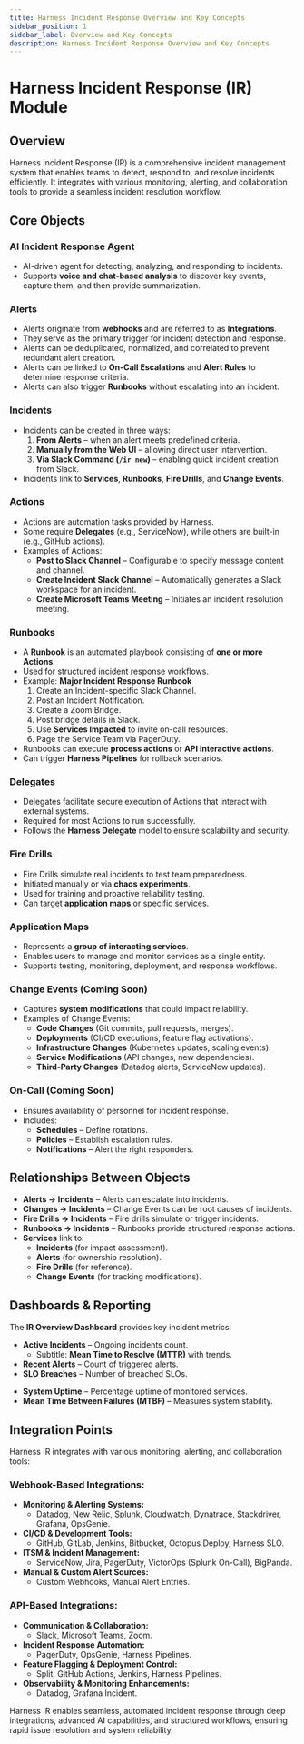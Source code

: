```yaml
---
title: Harness Incident Response Overview and Key Concepts
sidebar_position: 1
sidebar_label: Overview and Key Concepts
description: Harness Incident Response Overview and Key Concepts
---
```


# Harness Incident Response (IR) Module

## Overview
Harness Incident Response (IR) is a comprehensive incident management system that enables teams to detect, respond to, and resolve incidents efficiently. It integrates with various monitoring, alerting, and collaboration tools to provide a seamless incident resolution workflow.

## Core Objects

### AI Incident Response Agent
- AI-driven agent for detecting, analyzing, and responding to incidents.
- Supports **voice and chat-based analysis** to discover key events, capture them, and then provide summarization.
<!-- - Supports **Probable Root Cause Analysis** leveraging data accessible in the Harness Platform. ![Coming Soon](https://img.shields.io/badge/Coming%20Soon-blue?style=flat) -->

### Alerts
- Alerts originate from **webhooks** and are referred to as **Integrations**.
- They serve as the primary trigger for incident detection and response.
- Alerts can be deduplicated, normalized, and correlated to prevent redundant alert creation.
- Alerts can be linked to **On-Call Escalations** and **Alert Rules** to determine response criteria.
- Alerts can also trigger **Runbooks** without escalating into an incident.

### Incidents
- Incidents can be created in three ways:
  1. **From Alerts** – when an alert meets predefined criteria.
  2. **Manually from the Web UI** – allowing direct user intervention.
  3. **Via Slack Command (`/ir new`)** – enabling quick incident creation from Slack.
- Incidents link to **Services**, **Runbooks**, **Fire Drills**, and **Change Events**.

### Actions
- Actions are automation tasks provided by Harness.
- Some require **Delegates** (e.g., ServiceNow), while others are built-in (e.g., GitHub actions).
- Examples of Actions:
  - **Post to Slack Channel** – Configurable to specify message content and channel.
  - **Create Incident Slack Channel** – Automatically generates a Slack workspace for an incident.
  - **Create Microsoft Teams Meeting** – Initiates an incident resolution meeting.

### Runbooks
- A **Runbook** is an automated playbook consisting of **one or more Actions**.
- Used for structured incident response workflows.
- Example: **Major Incident Response Runbook**
  1. Create an Incident-specific Slack Channel.
  2. Post an Incident Notification.
  3. Create a Zoom Bridge.
  4. Post bridge details in Slack.
  5. Use **Services Impacted** to invite on-call resources.
  6. Page the Service Team via PagerDuty.
- Runbooks can execute **process actions** or **API interactive actions**.
- Can trigger **Harness Pipelines** for rollback scenarios.

### Delegates
- Delegates facilitate secure execution of Actions that interact with external systems.
- Required for most Actions to run successfully.
- Follows the **Harness Delegate** model to ensure scalability and security.

### Fire Drills
- Fire Drills simulate real incidents to test team preparedness.
- Initiated manually or via **chaos experiments**.
- Used for training and proactive reliability testing.
- Can target **application maps** or specific services.

### Application Maps
- Represents a **group of interacting services**.
- Enables users to manage and monitor services as a single entity.
- Supports testing, monitoring, deployment, and response workflows.

### Change Events (Coming Soon)
- Captures **system modifications** that could impact reliability.
- Examples of Change Events:
  - **Code Changes** (Git commits, pull requests, merges).
  - **Deployments** (CI/CD executions, feature flag activations).
  - **Infrastructure Changes** (Kubernetes updates, scaling events).
  - **Service Modifications** (API changes, new dependencies).
  - **Third-Party Changes** (Datadog alerts, ServiceNow updates).

### On-Call (Coming Soon)
- Ensures availability of personnel for incident response.
- Includes:
  - **Schedules** – Define rotations.
  - **Policies** – Establish escalation rules.
  - **Notifications** – Alert the right responders.

## Relationships Between Objects
- **Alerts → Incidents** – Alerts can escalate into incidents.
- **Changes → Incidents** – Change Events can be root causes of incidents.
- **Fire Drills → Incidents** – Fire drills simulate or trigger incidents.
- **Runbooks → Incidents** – Runbooks provide structured response actions.
- **Services** link to:
  - **Incidents** (for impact assessment).
  - **Alerts** (for ownership resolution).
  - **Fire Drills** (for reference).
  - **Change Events** (for tracking modifications).

## Dashboards & Reporting
The **IR Overview Dashboard** provides key incident metrics:
- **Active Incidents** – Ongoing incidents count.
  - Subtitle: **Mean Time to Resolve (MTTR)** with trends.
- **Recent Alerts** – Count of triggered alerts.
- **SLO Breaches** – Number of breached SLOs.
<!-- - **On-Call Response Time** – Average response time for escalations.-->
<!-- - **Deployment Health** – Success vs. rollback rates.-->
<!-- - **Chaos Experiment Coverage** – % of services with chaos testing.-->
- **System Uptime** – Percentage uptime of monitored services.
- **Mean Time Between Failures (MTBF)** – Measures system stability.

## Integration Points
Harness IR integrates with various monitoring, alerting, and collaboration tools:
### Webhook-Based Integrations:
- **Monitoring & Alerting Systems:**
  - Datadog, New Relic, Splunk, Cloudwatch, Dynatrace, Stackdriver, Grafana, OpsGenie.
- **CI/CD & Development Tools:**
  - GitHub, GitLab, Jenkins, Bitbucket, Octopus Deploy, Harness SLO.
- **ITSM & Incident Management:**
  - ServiceNow, Jira, PagerDuty, VictorOps (Splunk On-Call), BigPanda.
- **Manual & Custom Alert Sources:**
  - Custom Webhooks, Manual Alert Entries.

### API-Based Integrations:
- **Communication & Collaboration:**
  - Slack, Microsoft Teams, Zoom.
- **Incident Response Automation:**
  - PagerDuty, OpsGenie, Harness Pipelines.
- **Feature Flagging & Deployment Control:**
  - Split, GitHub Actions, Jenkins, Harness Pipelines.
- **Observability & Monitoring Enhancements:**
  - Datadog, Grafana Incident.

Harness IR enables seamless, automated incident response through deep integrations, advanced AI capabilities, and structured workflows, ensuring rapid issue resolution and system reliability.

